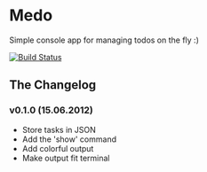 # Medo #

Simple console app for managing todos on the fly :)

[![Build Status](https://secure.travis-ci.org/v-yarotsky/medo.png)](http://travis-ci.org/v-yarotsky/medo)

## The Changelog ##

### v0.1.0 (15.06.2012) ###
* Store tasks in JSON
* Add the 'show' command
* Add colorful output
* Make output fit terminal

